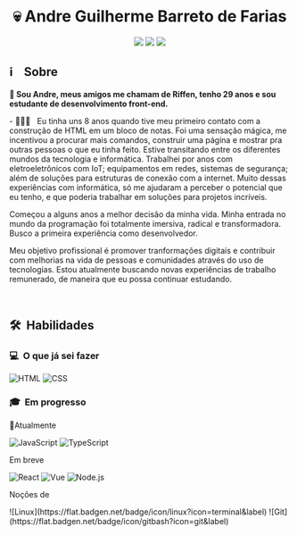 
<h1 align="center">💀 Andre Guilherme Barreto de Farias </h1>

<p align="center">
    <a href="https://instagram.com/andreriffen"><img src="https://img.shields.io/badge/-andreriffen-maroon?style=flat-square&logo=Instagram&logoColor=white"/></a>
    <a href="https://www.linkedin.com/in/andre-gbf"><img src="https://img.shields.io/badge/-Andre%20GB%20Farias-0077B5?style=flat-square&logo=Linkedin&logoColor=white"/></a>
    <a href="mailto:andreriffen6@gmail.com"><img src="https://img.shields.io/badge/-andreriffen6@gmail.com-D14836?style=flat-square&logo=Gmail&logoColor=white"/></a>
</p>

<h2> ℹ️ &nbsp;&nbsp;&nbsp;Sobre</h2>
<p><b>👋 Sou Andre, meus amigos me chamam de Riffen, tenho 29 anos e sou estudante de desenvolvimento front-end.</b></p>
<p>- 👨🏻‍💻 &nbsp; Eu tinha uns 8 anos quando tive meu primeiro contato com a construção de HTML em um bloco de notas. Foi uma sensação mágica, me incentivou a procurar mais comandos, construir uma página e mostrar pra outras pessoas o que eu tinha feito. Estive transitando entre os diferentes mundos da tecnologia e informática. Trabalhei por anos com eletroeletrônicos com IoT; equipamentos em redes, sistemas de segurança; além de soluções para estruturas de conexão com a internet. Muito dessas experiências com informática, só me ajudaram a perceber o potencial que eu tenho, e que poderia trabalhar em soluções para projetos incríveis.</p>

<p>Começou a alguns anos a melhor decisão da minha vida. Minha entrada no mundo da programação foi totalmente imersiva, radical e transformadora.
Busco a primeira experiência como desenvolvedor.</p>

<p>Meu objetivo profissional é promover tranformações digitais e contribuir com melhorias na vida de pessoas e comunidades através do uso de tecnologias. Estou atualmente buscando novas experiências de trabalho remunerado, de maneira que eu possa continuar estudando.</p><br>
<h2> 🛠 &nbsp;Habilidades</h2>
<h3>💻 &nbsp;O que já sei fazer</h3>

![HTML](https://img.shields.io/badge/-HTML-333333?style=flat&logo=HTML5)
![CSS](https://img.shields.io/badge/-CSS-333333?style=flat&logo=CSS3&logoColor=1572B6)

<h3>🎓 &nbsp;Em progresso</h3>
<p>🌱Atualmente</p>

![JavaScript](https://img.shields.io/badge/-JavaScript-333333?style=flat&logo=javascript)
![TypeScript](https://img.shields.io/badge/-TypeScript-333333?style=flat&logo=typescript&logoColor=2D79C7)

<p>Em breve</p>

![React](https://img.shields.io/badge/-React-333333?style=flat&logo=react)
![Vue](https://img.shields.io/badge/-Vue-333333?style=flat&logo=vue.js)
![Node.js](https://img.shields.io/badge/-Node.js-333333?style=flat&logo=node.js)

<p>Noções de</p>
![Linux](https://flat.badgen.net/badge/icon/linux?icon=terminal&label)
![Git](https://flat.badgen.net/badge/icon/gitbash?icon=git&label)

<!--
**andreriffen/andreriffen** is a ✨ _special_ ✨ repository because its `README.md` (this file) appears on your GitHub profile.

Here are some ideas to get you started:

- 🔭 I’m currently working on ...
- 🌱 I’m currently learning ...
- 👯 I’m looking to collaborate on ...
- 🤔 I’m looking for help with ...
- 💬 Ask me about ...
- 📫 How to reach me: ...
- 😄 Pronouns: ...
- ⚡ Fun fact: ...
-->
